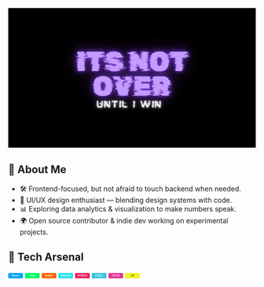 <img src="https://github.com/Agrazel1459/Agrazel1459/blob/main/profileGITHUB.jpg"/>

## 🧩 About Me
- 🛠️ Frontend-focused, but not afraid to touch backend when needed.  
- 🎨 UI/UX design enthusiast — blending design systems with code.  
- 📊 Exploring data analytics & visualization to make numbers speak.  
- 🌍 Open source contributor & indie dev working on experimental projects.  

## 🔧 Tech Arsenal
<img src="https://github.com/Agrazel1459/Agrazel1459/blob/main/SkillBTN1.png" width="30px"/>
<img src="https://github.com/Agrazel1459/Agrazel1459/blob/main/SkillBTN2.png" width="30px"/>
<img src="https://github.com/Agrazel1459/Agrazel1459/blob/main/SkillBTN3.png" width="30px"/>
<img src="https://github.com/Agrazel1459/Agrazel1459/blob/main/SkillBTN4.png" width="30px"/>
<img src="https://github.com/Agrazel1459/Agrazel1459/blob/main/SkillBTN5.png" width="30px"/>
<img src="https://github.com/Agrazel1459/Agrazel1459/blob/main/SkillBTN6.png" width="30px"/>
<img src="https://github.com/Agrazel1459/Agrazel1459/blob/main/SkillBTN7.png" width="30px"/>
<img src="https://github.com/Agrazel1459/Agrazel1459/blob/main/SkillBTN8.png" width="30px"/>
